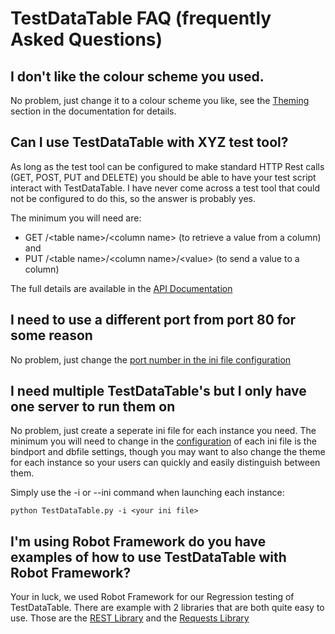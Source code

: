 # TestDataTable FAQ (frequently Asked Questions)

## I don't like the colour scheme you used.

No problem, just change it to a colour scheme you like, see the [Theming](./InstallationAndConfiguration.md#theming-changing-the-colour-scheme) section in the documentation for details.

## Can I use TestDataTable with XYZ test tool?

As long as the test tool can be configured to make standard HTTP Rest calls (GET, POST, PUT and DELETE) you should be able to have your test script interact with TestDataTable. I have never come across a test tool that could not be configured to do this, so the answer is probably yes.

The minimum you will need are:
- GET /&lt;table name&gt;/&lt;column name&gt;	(to retrieve a value from a column)
	and
- PUT /&lt;table name&gt;/&lt;column name&gt;/&lt;value&gt;			(to send a value to a column)

The full details are available in the [API Documentation](./rest_api.md)

## I need to use a different port from port 80 for some reason

No problem, just change the [port number in the ini file configuration](./InstallationAndConfiguration.md#Configuration)

## I need multiple TestDataTable's but I only have one server to run them on

No problem, just create a seperate ini file for each instance you need. The minimum you will need to change in the [configuration](./InstallationAndConfiguration.md#Configuration) of each ini file is the bindport and dbfile settings, though you may want to also change the theme for each instance so your users can quickly and easily distinguish between them.

Simply use the -i or --ini command when launching each instance:
```
python TestDataTable.py -i <your ini file>
```

## I'm using Robot Framework do you have examples of how to use TestDataTable with Robot Framework?

Your in luck, we used Robot Framework for our Regression testing of TestDataTable. There are example with 2 libraries that are both quite easy to use. Those are the [REST Library](../Regression_Tests/TestDataTable-API_REST.robot) and the [Requests Library](../Regression_Tests/TestDataTable-API_requests.robot)
